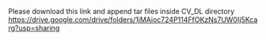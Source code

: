 Please download this link and append tar files inside CV_DL directory
https://drive.google.com/drive/folders/1jMAioc724P114FfOKzNs7UW0Ij5Kcarg?usp=sharing